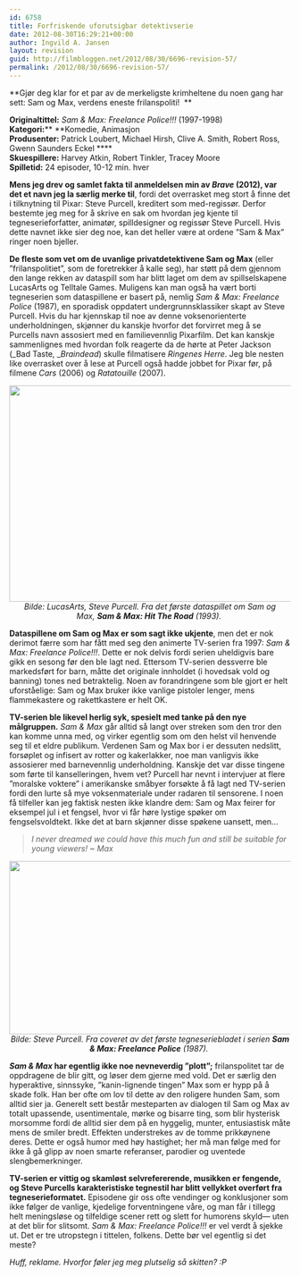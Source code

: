 ```yaml
---
id: 6758
title: Forfriskende uforutsigbar detektivserie
date: 2012-08-30T16:29:21+00:00
author: Ingvild A. Jansen
layout: revision
guid: http://filmbloggen.net/2012/08/30/6696-revision-57/
permalink: /2012/08/30/6696-revision-57/
---
```

**Gjør deg klar for et par av de merkeligste krimheltene du noen gang har sett: Sam og Max, verdens eneste frilanspoliti!  **

**Originaltittel:** _Sam & Max: Freelance Police!!!_ (1997-1998)  
**Kategori:**** **Komedie, Animasjon  
**Produsenter:** Patrick Loubert, Michael Hirsh, Clive A. Smith, Robert Ross, Gwenn Saunders Eckel ****  
**Skuespillere:** Harvey Atkin, Robert Tinkler, Tracey Moore  
**Spilletid:** 24 episoder, 10-12 min. hver

<div class="video-shortcode">
</div>

**Mens jeg drev og samlet fakta til anmeldelsen min av _Brave_ (2012), var det et navn jeg la særlig merke til**, fordi det overrasket meg stort å finne det i tilknytning til Pixar: Steve Purcell, kreditert som med-regissør. Derfor bestemte jeg meg for å skrive en sak om hvordan jeg kjente til tegneserieforfatter, animatør, spilldesigner og regissør Steve Purcell. Hvis dette navnet ikke sier deg noe, kan det heller være at ordene ”Sam & Max” ringer noen bjeller.

**De fleste som vet om de uvanlige privatdetektivene Sam og Max** (eller ”frilanspolitiet”, som de foretrekker å kalle seg), har støtt på dem gjennom den lange rekken av dataspill som har blitt laget om dem av spillselskapene LucasArts og Telltale Games. Muligens kan man også ha vært borti tegneserien som dataspillene er basert på, nemlig _Sam & Max: Freelance Police_ (1987), en sporadisk oppdatert undergrunnsklassiker skapt av Steve Purcell. Hvis du har kjennskap til noe av denne voksenorienterte underholdningen, skjønner du kanskje hvorfor det forvirret meg å se Purcells navn assosiert med en familievennlig Pixarfilm. Det kan kanskje sammenlignes med hvordan folk reagerte da de hørte at Peter Jackson (_Bad Taste, __Braindead_) skulle filmatisere _Ringenes Herre_. Jeg ble nesten like overrasket over å lese at Purcell også hadde jobbet for Pixar før, på filmene _Cars_ (2006) og _Ratatouille_ (2007).

<p style="text-align: center">
  <a href="http://filmbloggen.net/?attachment_id=6702" rel="attachment wp-att-6702"><img class="aligncenter size-large wp-image-6702" src="http://filmbloggen.net/wp-content/uploads//2012/08/1308587551-620x387.jpg" alt="" width="620" height="387" /></a><em>Bilde: LucasArts, Steve Purcell. Fra det første dataspillet om Sam og Max, <strong>Sam & Max: Hit The Road</strong> (1993). </em>
</p>

**Dataspillene om Sam og Max er som sagt ikke ukjente**, men det er nok derimot færre som har fått med seg den animerte TV-serien fra 1997: _Sam & Max: Freelance Police!!!_. Dette er nok delvis fordi serien uheldigvis bare gikk en sesong før den ble lagt ned. Ettersom TV-serien dessverre ble markedsført for barn, måtte det originale innholdet (i hovedsak vold og banning) tones ned betraktelig. Noen av forandringene som ble gjort er helt uforståelige: Sam og Max bruker ikke vanlige pistoler lenger, mens flammekastere og rakettkastere er helt OK.

**TV-serien ble likevel herlig syk, spesielt med tanke på den nye målgruppen.** _Sam & Max_ går alltid så langt over streken som den tror den kan komme unna med, og virker egentlig som om den helst vil henvende seg til et eldre publikum. Verdenen Sam og Max bor i er dessuten nedslitt, forsøplet og infisert av rotter og kakerlakker, noe man vanligvis ikke assosierer med barnevennlig underholdning. Kanskje det var disse tingene som førte til kanselleringen, hvem vet? Purcell har nevnt i intervjuer at flere ”moralske voktere” i amerikanske småbyer forsøkte å få lagt ned TV-serien fordi den lurte så mye voksenmateriale under radaren til sensorene. I noen få tilfeller kan jeg faktisk nesten ikke klandre dem: Sam og Max feirer for eksempel jul i et fengsel, hvor vi får høre lystige spøker om fengselsvoldtekt. Ikke det at barn skjønner disse spøkene uansett, men&#8230;

> _I never dreamed we could have this much fun and still be suitable for young viewers! ~ Max_

<p style="text-align: center">
  <a href="http://filmbloggen.net/?attachment_id=6703" rel="attachment wp-att-6703"><img class="aligncenter size-large wp-image-6703" src="http://filmbloggen.net/wp-content/uploads//2012/08/sam-and-max-surfin001-730x365-620x310.jpg" alt="" width="620" height="310" /></a><em>Bilde: Steve Purcell. Fra coveret av det første tegneseriebladet i serien <strong>Sam & Max: Freelance Police</strong> (1987). </em>
</p>

<p style="text-align: left">
  <strong><em>Sam & Max</em> har egentlig ikke noe nevneverdig ”plott”;</strong> frilanspolitet tar de oppdragene de blir gitt, og løser dem gjerne med vold. Det er særlig den hyperaktive, sinnssyke, ”kanin-lignende tingen” Max som er hypp på å skade folk. Han ber ofte om lov til dette av den roligere hunden Sam, som alltid sier ja. Generelt sett består mesteparten av dialogen til Sam og Max av totalt upassende, usentimentale, mørke og bisarre ting, som blir hysterisk morsomme fordi de alltid sier dem på en hyggelig, munter, entusiastisk måte mens de smiler bredt. Effekten understrekes av de tomme prikkøynene deres. Dette er også humor med høy hastighet; her må man følge med for ikke å gå glipp av noen smarte referanser, parodier og uventede slengbemerkninger.
</p>

**TV-serien er vittig og skamløst selvrefererende, musikken er fengende, og Steve Purcells karakteristiske tegnestil har blitt vellykket overført fra tegneserieformatet.** Episodene gir oss ofte vendinger og konklusjoner som ikke følger de vanlige, kjedelige forventningene våre, og man får i tillegg helt meningsløse og tilfeldige scener rett og slett for humorens skyld— uten at det blir for slitsomt. _Sam & Max: Freelance Police!!!_ er vel verdt å sjekke ut. Det er tre utropstegn i tittelen, folkens. Dette bør vel egentlig si det meste?

<div class="video-shortcode">
</div>

_Huff, reklame. Hvorfor føler jeg meg plutselig så skitten? :P_